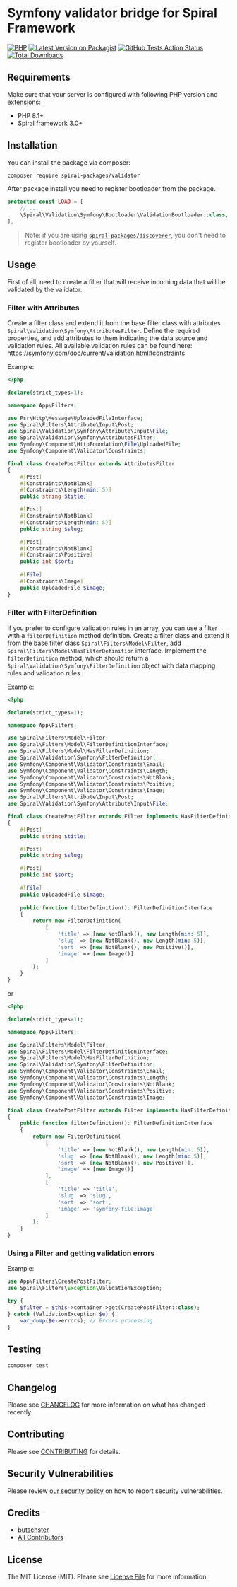 # Symfony validator bridge for Spiral Framework

[![PHP](https://img.shields.io/packagist/php-v/spiral-packages/symfony-validator.svg?style=flat-square)](https://packagist.org/packages/spiral-packages/symfony-validator)
[![Latest Version on Packagist](https://img.shields.io/packagist/v/spiral-packages/symfony-validator.svg?style=flat-square)](https://packagist.org/packages/spiral-packages/symfony-validator)
[![GitHub Tests Action Status](https://img.shields.io/github/workflow/status/spiral-packages/symfony-validator/run-tests?label=tests&style=flat-square)](https://github.com/spiral-packages/symfony-validator/actions?query=workflow%3Arun-tests+branch%3Amain)
[![Total Downloads](https://img.shields.io/packagist/dt/spiral-packages/symfony-validator.svg?style=flat-square)](https://packagist.org/packages/spiral-packages/symfony-validator)

## Requirements

Make sure that your server is configured with following PHP version and extensions:

- PHP 8.1+
- Spiral framework 3.0+

## Installation

You can install the package via composer:

```bash
composer require spiral-packages/validator
```

After package install you need to register bootloader from the package.

```php
protected const LOAD = [
    // ...
    \Spiral\Validation\Symfony\Bootloader\ValidationBootloader::class,
];
```

> Note: if you are using [`spiral-packages/discoverer`](https://github.com/spiral-packages/discoverer),
> you don't need to register bootloader by yourself.

## Usage

First of all, need to create a filter that will receive incoming data that will be validated by the validator.

### Filter with Attributes

Create a filter class and extend it from the base filter class with
attributes `Spiral\Validation\Symfony\AttributesFilter`.
Define the required properties, and add attributes to them indicating the data source and validation rules.
All available validation rules can be found here:
https://symfony.com/doc/current/validation.html#constraints

Example:

```php
<?php

declare(strict_types=1);

namespace App\Filters;

use Psr\Http\Message\UploadedFileInterface;
use Spiral\Filters\Attribute\Input\Post;
use Spiral\Validation\Symfony\Attribute\Input\File;
use Spiral\Validation\Symfony\AttributesFilter;
use Symfony\Component\HttpFoundation\File\UploadedFile;
use Symfony\Component\Validator\Constraints;

final class CreatePostFilter extends AttributesFilter
{
    #[Post]
    #[Constraints\NotBlank]
    #[Constraints\Length(min: 5)]
    public string $title;

    #[Post]
    #[Constraints\NotBlank]
    #[Constraints\Length(min: 5)]
    public string $slug;

    #[Post]
    #[Constraints\NotBlank]
    #[Constraints\Positive]
    public int $sort;
    
    #[File]
    #[Constraints\Image]
    public UploadedFile $image;
}

```

### Filter with FilterDefinition

If you prefer to configure validation rules in an array, you can use a filter with a `filterDefinition` method
definition.
Create a filter class and extend it from the base filter class `Spiral\Filters\Model\Filter`,
add `Spiral\Filters\Model\HasFilterDefinition` interface.
Implement the `filterDefinition` method, which should return a `Spiral\Validation\Symfony\FilterDefinition` object with
data mapping rules and validation rules.

Example:

```php
<?php

declare(strict_types=1);

namespace App\Filters;

use Spiral\Filters\Model\Filter;
use Spiral\Filters\Model\FilterDefinitionInterface;
use Spiral\Filters\Model\HasFilterDefinition;
use Spiral\Validation\Symfony\FilterDefinition;
use Symfony\Component\Validator\Constraints\Email;
use Symfony\Component\Validator\Constraints\Length;
use Symfony\Component\Validator\Constraints\NotBlank;
use Symfony\Component\Validator\Constraints\Positive;
use Symfony\Component\Validator\Constraints\Image;
use Spiral\Filters\Attribute\Input\Post;
use Spiral\Validation\Symfony\Attribute\Input\File;

final class CreatePostFilter extends Filter implements HasFilterDefinition
{
    #[Post]
    public string $title;

    #[Post]
    public string $slug;

    #[Post]
    public int $sort;
    
    #[File]
    public UploadedFile $image;
    
    public function filterDefinition(): FilterDefinitionInterface
    {
        return new FilterDefinition(
            [
                'title' => [new NotBlank(), new Length(min: 5)],
                'slug' => [new NotBlank(), new Length(min: 5)],
                'sort' => [new NotBlank(), new Positive()],
                'image' => [new Image()]
            ]
        );
    }
}
```

or

```php
<?php

declare(strict_types=1);

namespace App\Filters;

use Spiral\Filters\Model\Filter;
use Spiral\Filters\Model\FilterDefinitionInterface;
use Spiral\Filters\Model\HasFilterDefinition;
use Spiral\Validation\Symfony\FilterDefinition;
use Symfony\Component\Validator\Constraints\Email;
use Symfony\Component\Validator\Constraints\Length;
use Symfony\Component\Validator\Constraints\NotBlank;
use Symfony\Component\Validator\Constraints\Positive;
use Symfony\Component\Validator\Constraints\Image;

final class CreatePostFilter extends Filter implements HasFilterDefinition
{
    public function filterDefinition(): FilterDefinitionInterface
    {
        return new FilterDefinition(
            [
                'title' => [new NotBlank(), new Length(min: 5)],
                'slug' => [new NotBlank(), new Length(min: 5)],
                'sort' => [new NotBlank(), new Positive()],
                'image' => [new Image()]
            ],
            [
                'title' => 'title',
                'slug' => 'slug',
                'sort' => 'sort',
                'image' => 'symfony-file:image'
            ]
        );
    }
}
```

### Using a Filter and getting validation errors

Example:

```php
use App\Filters\CreatePostFilter;
use Spiral\Filters\Exception\ValidationException;

try {
    $filter = $this->container->get(CreatePostFilter::class); 
} catch (ValidationException $e) {
    var_dump($e->errors); // Errors processing
}
```

## Testing

```bash
composer test
```

## Changelog

Please see [CHANGELOG](CHANGELOG.md) for more information on what has changed recently.

## Contributing

Please see [CONTRIBUTING](.github/CONTRIBUTING.md) for details.

## Security Vulnerabilities

Please review [our security policy](../../security/policy) on how to report security vulnerabilities.

## Credits

- [butschster](https://github.com/spiral-packages)
- [All Contributors](../../contributors)

## License

The MIT License (MIT). Please see [License File](LICENSE) for more information.
